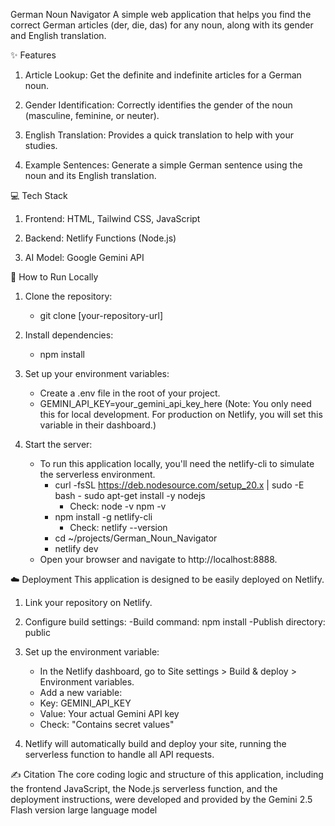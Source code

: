 German Noun Navigator
A simple web application that helps you find the correct German articles (der, die, das) for any noun, along with its gender and English translation.

✨ Features
1. Article Lookup: Get the definite and indefinite articles for a German noun.

2. Gender Identification: Correctly identifies the gender of the noun (masculine, feminine, or neuter).

3. English Translation: Provides a quick translation to help with your studies.

4. Example Sentences: Generate a simple German sentence using the noun and its English translation.

💻 Tech Stack
1. Frontend: HTML, Tailwind CSS, JavaScript

2. Backend: Netlify Functions (Node.js)

3. AI Model: Google Gemini API


🚀 How to Run Locally
1. Clone the repository:
    - git clone [your-repository-url]

2. Install dependencies:
    - npm install

3. Set up your environment variables:
    - Create a .env file in the root of your project.
    - GEMINI_API_KEY=your_gemini_api_key_here
(Note: You only need this for local development. For production on Netlify, you will set this variable in their dashboard.)

4. Start the server:
    - To run this application locally, you'll need the netlify-cli to simulate the serverless environment.
        - curl -fsSL https://deb.nodesource.com/setup_20.x | sudo -E bash -
          sudo apt-get install -y nodejs
            - Check: node -v 
                    npm -v
        - npm install -g netlify-cli
            - Check: netlify --version
        - cd ~/projects/German_Noun_Navigator
        - netlify dev
    - Open your browser and navigate to http://localhost:8888.

☁️ Deployment
This application is designed to be easily deployed on Netlify.
1. Link your repository on Netlify.

2. Configure build settings:
    -Build command: npm install
    -Publish directory: public

3. Set up the environment variable:
    - In the Netlify dashboard, go to Site settings > Build & deploy > Environment variables.
    - Add a new variable:
    - Key: GEMINI_API_KEY
    - Value: Your actual Gemini API key
    - Check: "Contains secret values"

4. Netlify will automatically build and deploy your site, running the serverless function to handle all API requests.

✍️ Citation
The core coding logic and structure of this application, including the frontend JavaScript, the Node.js serverless function, and the deployment instructions, were developed and provided by the Gemini 2.5 Flash version large language model